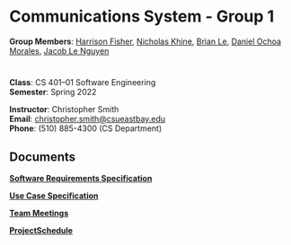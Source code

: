 # Communications System - Group 1

**Group Members**: [Harrison Fisher](https://github.com/HarrisonFisher), [Nicholas Khine](https://github.com/nickkhine),  [Brian Le](https://github.com/blk-29), [Daniel Ochoa Morales](https://github.com/Dofmor), [Jacob Le Nguyen](https://github.com/jacoble2001)
#


**Class**: CS 401–01 Software Engineering  
**Semester**: Spring 2022  

**Instructor**: Christopher Smith  
**Email**: christopher.smith@csueastbay.edu  
**Phone**: (510) 885-4300 (CS Department)

## Documents

[**Software Requirements Specification**](Documents/SRS.docx.pdf)

[**Use Case Specification**](Documents/Use_Case_Specification.docx.pdf)

[**Team Meetings**](Documents/TeamMeetings.pdf)

[**ProjectSchedule**](Documents/ProjectSchedule.xlsx)


<!-- 
## Problem
Create a communication network

## Background information
For physical office buildings in different places with fast internet connections with several 1,000 users.

## Environment and system models

## Requirements
> **Note:** I feel we should separate Functional and Non-functional Requirements  

> Should we encrypt any data?   
> Chat logs as separate files?  

#### Required
* Written only in Java
* Completed before the end of Spring 2022
* Text Only 
* Maintain a chat log
* Direct messages and group messages
* Username & Password
* No user registration page, it’s just manually entered by IT
#### Optional
* Group chats are the same as Direct Messages but have more than 2 people
* Profile picture
* Receive/Read receipts -->
